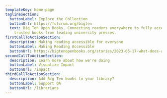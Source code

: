 ```yaml
---
templateKey: home-page
taglineSection:
  buttonLabel: Explore the Collection
  buttonUrl: https://fulcrum.org/bigten
  text: Big Ten Open Books. Connecting readers everywhere to fully accessible,
    trusted books from leading university presses.
firstCallToActionSection:
  description: Making reading accessible for everyone
  buttonLabel: Making Reading Accessible
  buttonUrl: https://bigtenopenbooks.org/stories/2023-05-17-what-does-access-for-everyone-mean-for-big-ten-open-books/
secondCallToActionSection:
  description: Learn more about how we're doing
  buttonLabel: Visualize Impact
  buttonUrl: /impact
thirdCallToActionSection:
  description: Add Big Ten books to your library?
  buttonLabel: Support OA
  buttonUrl: /librarians
---
```

